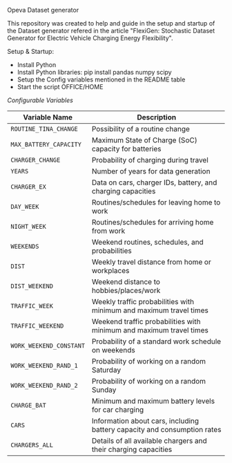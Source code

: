 Opeva Dataset generator

This repository was created to help and guide in the setup and startup of the Dataset generator refered in the article "FlexiGen: Stochastic Dataset Generator for Electric Vehicle Charging Energy Flexibility".

Setup & Startup:
- Install Python
- Install Python libraries: pip install pandas numpy scipy
- Setup the Config variables mentioned in the README table
- Start the script OFFICE/HOME 

*Configurable Variables*

| Variable Name              | Description                                                                                     |
|----------------------------|-------------------------------------------------------------------------------------------------|
| `ROUTINE_TINA_CHANGE`      | Possibility of a routine change                                                                 |
| `MAX_BATTERY_CAPACITY`     | Maximum State of Charge (SoC) capacity for batteries                                            |
| `CHARGER_CHANGE`           | Probability of charging during travel                                                           |
| `YEARS`                    | Number of years for data generation                                                             |
| `CHARGER_EX`               | Data on cars, charger IDs, battery, and charging capacities                                     |
| `DAY_WEEK`                 | Routines/schedules for leaving home to work                                                     |
| `NIGHT_WEEK`               | Routines/schedules for arriving home from work                                                  |
| `WEEKENDS`                 | Weekend routines, schedules, and probabilities                                                  |
| `DIST`                     | Weekly travel distance from home or workplaces                                                 |
| `DIST_WEEKEND`             | Weekend distance to hobbies/places/work                                                        |
| `TRAFFIC_WEEK`             | Weekly traffic probabilities with minimum and maximum travel times                             |
| `TRAFFIC_WEEKEND`          | Weekend traffic probabilities with minimum and maximum travel times                            |
| `WORK_WEEKEND_CONSTANT`    | Probability of a standard work schedule on weekends                                            |
| `WORK_WEEKEND_RAND_1`      | Probability of working on a random Saturday                                                    |
| `WORK_WEEKEND_RAND_2`      | Probability of working on a random Sunday                                                      |
| `CHARGE_BAT`               | Minimum and maximum battery levels for car charging                                            |
| `CARS`                     | Information about cars, including battery capacity and consumption rates                       |
| `CHARGERS_ALL`             | Details of all available chargers and their charging capacities
